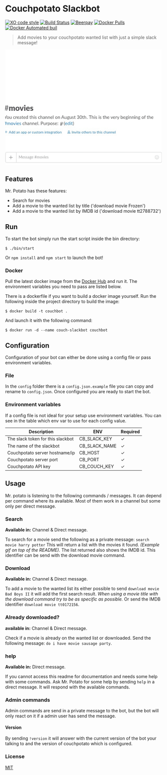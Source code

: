 
# Couchpotato Slackbot
[![XO code style](https://img.shields.io/badge/code_style-XO-5ed9c7.svg)](https://github.com/sindresorhus/xo)
[![Build Status](https://travis-ci.org/RolfKoenders/potato.svg?branch=master)](https://travis-ci.org/RolfKoenders/potato)
[![Beerpay](https://beerpay.io/RolfKoenders/potato/badge.svg?style=flat)](https://beerpay.io/RolfKoenders/potato)
[![Docker Pulls](https://img.shields.io/docker/pulls/rolfkoenders/potato.svg)](https://hub.docker.com/r/rolfkoenders/potato/)
[![Docker Automated buil](https://img.shields.io/docker/automated/rolfkoenders/potato.svg)](https://hub.docker.com/r/rolfkoenders/potato/)

> Add movies to your couchpotato wanted list with just a simple slack message!

![search and download example](assets/images/search-download.gif)

## Features
Mr. Potato has these features:
- Search for movies
- Add a movie to the wanted list by title ('download movie Frozen')
- Add a movie to the wanted list by IMDB id ('download movie tt2788732')

## Run
To start the bot simply run the start script inside the bin directory:
```
$ ./bin/start
```
Or `npm install` and `npm start` to launch the bot!

### Docker
Pull the latest docker image from the [Docker Hub](https://hub.docker.com/r/rolfkoenders/potato/) and run it. The environment variables you need to pass are listed below.

There is a dockerfile if you want to build a docker image yourself.
Run the following inside the project directory to build the image:
```
$ docker build -t couchbot .
```
And launch it with the following command:
```
$ docker run -d --name couch-slackbot couchbot
```


## Configuration
Configuration of your bot can either be done using a config file or pass environment variables.

### File
In the `config` folder there is a `config.json.example` file you can copy and rename to `config.json`. Once configured you are ready to start the bot.

### Environment variables
If a config file is not ideal for your setup use environment variables. You can see in the table which env var to use for each config value.

| Description | ENV | Required |
|-------------|-----|----------|
| The slack token for this slackbot | CB_SLACK_KEY | ✓ |
| The name of the slackbot | CB_SLACK_NAME | ✓ |
| Couchpotato server hostname/ip | CB_HOST | ✓ |
| Couchpotato server port | CB_PORT | ✓ |
| Couchpotato API key | CB_COUCH_KEY | ✓ |

## Usage
Mr. potato is listening to the following commands / messages. It can depend per command where its available. Most of them work in a channel but some only per direct message.

### Search
**Available in:** Channel & Direct message.

To search for a movie send the following as a private message: `search movie harry potter` This will return a list with the movies it found. _(Example gif on top of the README)._ The list returned also shows the IMDB id. This identifier can be send with the download movie command.

### Download
**Available in:** Channel & Direct message.

To add a movie to the wanted list its either possible to send `download movie Bad Boys II` it will add the first search result. _When using a movie title with the download command try to be as specific as possible._ Or send the IMDB identifier `download movie tt0172156`.

### Already downloaded?
**available in:** Channel & Direct message.

Check if a movie is already on the wanted list or downloaded. Send the following message: `do i have movie sausage party`.

### help
**Available in:** Direct message.

If you cannot access this readme for documentation and needs some help with some commands. Ask Mr. Potato for some help by sending `help` in a direct message. It will respond with the available commands.

### Admin commands
Admin commands are send in a private message to the bot, but the bot will only react on it if a admin user has send the message.

#### Version
By sending `!version` it will answer with the current version of the bot your talking to and the version of couchpotato which is configured.

### License
[MIT](https://opensource.org/licenses/MIT)

